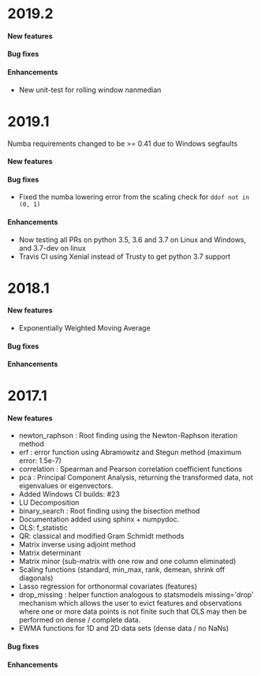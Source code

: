 # 2019.2

#### New features

#### Bug fixes

#### Enhancements

- New unit-test for rolling window nanmedian


# 2019.1

Numba requirements changed to be >= 0.41 due to Windows segfaults

#### New features

#### Bug fixes

- Fixed the numba lowering error from the scaling check for `ddof not in (0, 1)`

#### Enhancements

- Now testing all PRs on python 3.5, 3.6 and 3.7 on Linux and Windows, and 3.7-dev on linux
- Travis CI using Xenial instead of Trusty to get python 3.7 support

# 2018.1

#### New features

- Exponentially Weighted Moving Average

#### Bug fixes


#### Enhancements

# 2017.1

#### New features

- newton_raphson : Root finding using the Newton-Raphson iteration method
- erf : error function using Abramowitz and Stegun method (maximum error: 1.5e-7) 
- correlation : Spearman and Pearson correlation coefficient functions
- pca : Principal Component Analysis, returning the transformed data, not eigenvalues
or eigenvectors.
- Added Windows CI builds: #23
- LU Decomposition
- binary_search : Root finding using the bisection method
- Documentation added using sphinx + numpydoc.
- OLS: f_statistic
- QR: classical and modified Gram Schmidt methods
- Matrix inverse using adjoint method
- Matrix determinant
- Matrix minor (sub-matrix with one row and one column eliminated)
- Scaling functions (standard, min_max, rank, demean, shrink off diagonals)
- Lasso regression for orthonormal covariates (features)
- drop_missing : helper function analogous to statsmodels missing='drop' mechanism which allows the user to evict 
features and observations where one or more data points is not finite such that OLS may then be performed on dense / 
complete data.
- EWMA functions for 1D and 2D data sets (dense data / no NaNs)

#### Bug fixes


#### Enhancements
